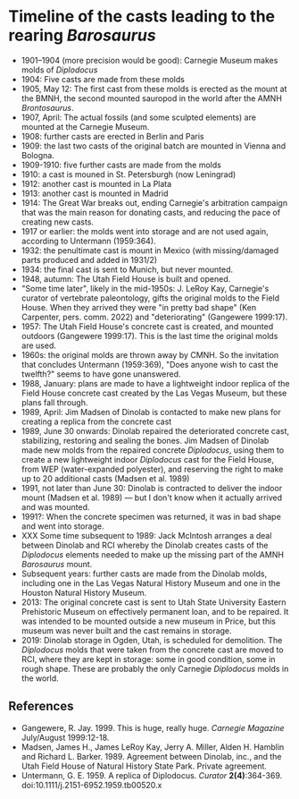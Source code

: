 # Timeline of the casts leading to the rearing _Barosaurus_

* 1901–1904 (more precision would be good): Carnegie Museum makes molds of _Diplodocus_
* 1904: Five casts are made from these molds
* 1905, May 12: The first cast from these molds is erected as the mount at the BMNH, the second mounted sauropod in the world after the AMNH _Brontosaurus_.
* 1907, April: The actual fossils (and some sculpted elements) are mounted at the Carnegie Museum.
* 1908: further casts are erected in Berlin and Paris
* 1909: the last two casts of the original batch are mounted in Vienna and Bologna.
* 1909-1910: five further casts are made from the molds
* 1910: a cast is mouned in St. Petersburgh (now Leningrad)
* 1912: another cast is mounted in La Plata
* 1913: another cast is mounted in Madrid
* 1914: The Great War breaks out, ending Carnegie's arbitration campaign that was the main reason for donating casts, and reducing the pace of creating new casts.
* 1917 or earlier: the molds went into storage and are not used again, according to Untermann (1959:364).
* 1932: the penultimate cast is mount in Mexico (with missing/damaged parts produced and added in 1931/2)
* 1934: the final cast is sent to Munich, but never mounted.
* 1948, autumn: The Utah Field House is built and opened.
* "Some time later", likely in the mid-1950s: J. LeRoy Kay, Carnegie's curator of vertebrate paleontology, gifts the original molds to the Field House. When they arrived they were "in pretty bad shape" (Ken Carpenter, pers. comm. 2022) and "deteriorating" (Gangewere 1999:17).
* 1957: The Utah Field House's concrete cast is created, and mounted outdoors (Gangewere 1999:17). This is the last time the original molds are used.
* 1960s: the original molds are thrown away by CMNH. So the invitation that concludes Untermann (1959:369), "Does anyone wish to cast the twelfth?" seems to have gone unanswered.
* 1988, January: plans are made to have a lightweight indoor replica of the Field House concrete cast created by the Las Vegas Museum, but these plans fall through.
* 1989, April: Jim Madsen of Dinolab is contacted to make new plans for creating a replica from the concrete cast
* 1989, June 30 onwards: Dinolab repaired the deteriorated concrete cast, stabilizing, restoring and sealing the bones. Jim Madsen of Dinolab made new molds from the repaired concrete _Diplodocus_, using them to create a new lightweight indoor _Diplodocus_ cast for the Field House, from WEP (water-expanded polyester), and reserving the right to make up to 20 additional casts (Madsen et al. 1989)
* 1991, not later than June 30: Dinolab is contracted to deliver the indoor mount (Madsen et al. 1989) — but I don't know when it actually arrived and was mounted.
* 1991?: When the concrete specimen was returned, it was in bad shape and went into storage.
* XXX Some time subsequent to 1989: Jack McIntosh arranges a deal between Dinolab and RCI whereby the Dinolab creates casts of the _Diplodocus_ elements needed to make up the missing part of the AMNH _Barosaurus_ mount.
* Subsequent years: further casts are made from the Dinolab molds, including one in the Las Vegas Natural History Museum and one in the Houston Natural History Museum.
* 2013: The original concrete cast is sent to Utah State University Eastern Prehistoric Museum on effectively permanent loan, and to be repaired. It was intended to be mounted outside a new museum in Price, but this museum was never built and the cast remains in storage.
* 2019: Dinolab storage in Ogden, Utah, is scheduled for demolition. The _Diplodocus_ molds that were taken from the concrete cast are moved to RCI, where they are kept in storage: some in good condition, some in rough shape. These are probably the only Carnegie _Diplodocus_ molds in the world.


## References

* Gangewere, R. Jay. 1999. This is huge, really huge. _Carnegie Magazine_ July/August 1999:12-18.
* Madsen, James H., James LeRoy Kay, Jerry A. Miller, Alden H. Hamblin and Richard L. Barker. 1989. Agreement between Dinolab, inc., and the Utah Field House of Natural History State Park. Private agreement.
* Untermann, G. E. 1959. A replica of Diplodocus. _Curator_ **2(4)**:364-369. doi:10.1111/j.2151-6952.1959.tb00520.x

